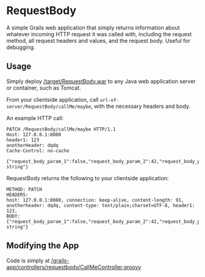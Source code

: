 # RequestBody
A simple Grails web application that simply returns information about whatever incoming HTTP request it was called with, including the request method, all request headers and values, and the request body. Useful for debugging.

## Usage
Simply deploy [/target/RequestBody.war](/target/RequestBody.war) to any Java web application server or container, such as Tomcat.

From your clientside application, call ```url-of-server/RequestBody/callMe/maybe```, with the necessary headers and body.

An example HTTP call:

```
PATCH /RequestBody/callMe/maybe HTTP/1.1
Host: 127.0.0.1:8080
header1: 123
anotherHeader: dqdq
Cache-Control: no-cache

{"request_body_param_1":false,"request_body_param_2":42,"request_body_param_3":"a string"}
```

RequestBody returns the following to your clientside application:

```
METHOD: PATCH
HEADERS:
host: 127.0.0.1:8080, connection: keep-alive, content-length: 91, anotherheader: dqdq, content-type: text/plain;charset=UTF-8, header1: 123, 
BODY:
{"request_body_param_1":false,"request_body_param_2":42,"request_body_param_3":"a string"}
```


## Modifying the App

Code is simply at [/grails-app/controllers/requestbody/CallMeController.groovy](/grails-app/controllers/requestbody/CallMeController.groovy)
